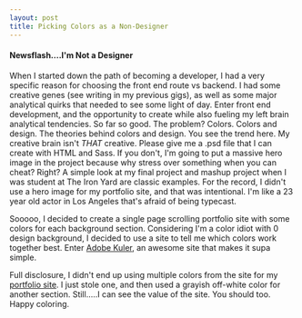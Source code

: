 ```yaml
---
layout: post
title: Picking Colors as a Non-Designer
---
```


#### Newsflash....I'm Not a Designer

When I started down the path of becoming a developer, I had a very specific reason for choosing the front end route vs backend. I had some creative genes (see writing in my previous gigs), as well as some major analytical quirks that needed to see some light of day. Enter front end development, and the opportunity to create while also fueling my left brain analytical tendencies. So far so good. The problem? Colors. Colors and design. The theories behind colors and design. You see the trend here. My creative brain isn't _THAT_ creative. Please give me a .psd file that I can create with HTML and Sass. If you don't, I'm going to put a massive hero image in the project because why stress over something when you can cheat? Right? A simple look at my final project and mashup project when I was student at The Iron Yard are classic examples. For the record, I didn't use a hero image for my portfolio site, and that was intentional. I'm like a 23 year old actor in Los Angeles that's afraid of being typecast.

Sooooo, I decided to create a single page scrolling portfolio site with some colors for each background section. Considering I'm a color idiot with 0 design background, I decided to use a site to tell me which colors work together best. Enter [Adobe Kuler](https://color.adobe.com), an awesome site that makes it supa simple.

Full disclosure, I didn't end up using multiple colors from the site for my [portfolio site](https://sjoyal.github.io). I just stole one, and then used a grayish off-white color for another section. Still.....I can see the value of the site. You should too. Happy coloring.
